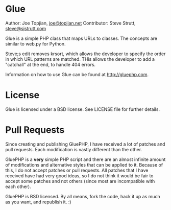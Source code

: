 Glue
====

Author: Joe Topjian, joe@topjian.net
Contributor: Steve Strutt, steve@sjstrutt.com

Glue is a simple PHP class that maps URLs to classes. The concepts are similar to web.py for Python.

Steve;s edit removes krsort, which allows the developer to specify the order in which URL patterns are matched.  THis allows the developer to add a "catchall" at the end, to handle 404 errors.

Information on how to use Glue can be found at http://gluephp.com.

License
=======
Glue is licensed under a BSD license. See LICENSE file for further details.

Pull Requests
=============
Since creating and publishing GluePHP, I have received a lot of patches and pull requests. Each
modification is vastly different than the other.

GluePHP is a __very__ simple PHP script and there are an almost infinite amount of modifications
and alternative styles that can be applied to it. Because of this, I do not accept patches or
pull requests. All patches that I have received have had very good ideas, so I do not think it
would be fair to accept some patches and not others (since most are incompatible with each other).

GluePHP is BSD licensed. By all means, fork the code, hack it up as much as you want, and 
republish it. :)
